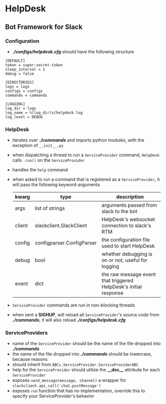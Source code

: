 # HelpDesk
## Bot Framework for Slack
### Configuration
- **_./configs/helpdesk.cfg_** should have the following structure 

```
[DEFAULT]
token = super-secret-token
sleep_interval = 1
debug = false

[DIRECTORIES]
logs = logs
configs = configs
commands = commands

[LOGGING]
log_dir = logs
log_name = %(log_dir)s/helpdesk.log
log_level = DEBUG
```

### HelpDesk
- iterates over **_./commands_** and imports python modules, with the exception of `__init__.py`  
- when dispatching a thread to run a `ServiceProvider` command, `HelpDesk` calls `.run()` on the `ServiceProvider`
- handles the `help` command 
- when asked to run a command that is registered as a `ServiceProvider`, it will pass the following keyword-arguments

    | kwarg  | type  | description  |
    |---|---|---|
    | args  | list of strings  | arguments passed from slack to the bot  |
    | client  | slackclient.SlackClient  | HelpDesk's websocket connection to slack's RTM  |
    | config  | configparser.ConfigParser  | the configuration file used to start HelpDesk  |
    | debug  | bool  | whether debugging is on or not, useful for logging  |
    | event  | dict  | the raw message event that triggered HelpDesk's initial response |
    
- `ServiceProvider` commands are run in non-blocking threads
- when sent a **SIGHUP**, will reload all `ServiceProvider`'s source code from **_./commands_**, it will also reload **_./configs/helpdesk.cfg_**


### ServiceProviders 
- name of the `ServiceProvider` should be the name of the file dropped into **_./commands_**
- the name of the file dropped into **_./commands_** should be lowercase, because reasons
- should inherit from `ABCs.ServiceProvider.ServiceProviderABC`
- help for the `ServiceProvider` should utilize the **\_\_doc\_\_** attribute for each `ServiceProvider`
- exposes `send_message(message, channel)` a wrapper for `slackclient.api_call('chat.postMessage')`   
- exposes `run` function that has no implementation, override this to specify your ServiceProvider's behavior

